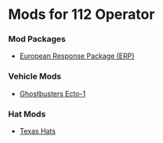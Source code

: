 <h1>Mods for 112 Operator</h1>
<p></p>
<h3>Mod Packages</h3>
<ul>
<li><a href="https://github.com/SoharicMedia/112/tree/master/ERP">European Response Package (ERP)</a></li>
</ul>
<p></p>
<h3>Vehicle Mods</h3>
<ul>
<li><a href="https://github.com/SoharicMedia/112/tree/master/Ghostbusters%20Ecto-1">Ghostbusters Ecto-1</a></li>
</ul>
<p></p>
<h3>Hat Mods</h3>
<ul>
<li><a href="https://github.com/SoharicMedia/112/tree/master/Texas%20Hats">Texas Hats</a></li>
</ul>
